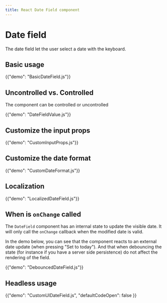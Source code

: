 ```yaml
---
title: React Date Field component
---
```


# Date field

<p class="description">The date field let the user select a date with the keyboard.</p>

## Basic usage

{{"demo": "BasicDateField.js"}}

## Uncontrolled vs. Controlled

The component can be controlled or uncontrolled

{{"demo": "DateFieldValue.js"}}

## Customize the input props

{{"demo": "CustomInputProps.js"}}

## Customize the date format

{{"demo": "CustomDateFormat.js"}}

## Localization

{{"demo": "LocalizedDateField.js"}}

## When is `onChange` called

The `DateField` component has an internal state to update the visible date.
It will only call the `onChange` callback when the modified date is valid.

In the demo below, you can see that the component reacts to an external date update (when pressing "Set to today").
And that when debouncing the state (for instance if you have a server side persistence) do not affect the rendering of the field.

{{"demo": "DebouncedDateField.js"}}

## Headless usage

{{"demo": "CustomUIDateField.js", "defaultCodeOpen": false }}
